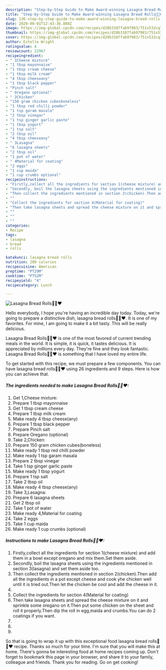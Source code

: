```yaml
---
description: "Step-by-Step Guide to Make Award-winning Lasagna Bread Rolls🥰🥰❤"
title: "Step-by-Step Guide to Make Award-winning Lasagna Bread Rolls🥰🥰❤"
slug: 136-step-by-step-guide-to-make-award-winning-lasagna-bread-rolls
date: 2020-08-01T12:43:36.880Z
image: https://img-global.cpcdn.com/recipes/d28b3107fab97983/751x532cq70/lasagna-bread-rolls🥰🥰❤-recipe-main-photo.jpg
thumbnail: https://img-global.cpcdn.com/recipes/d28b3107fab97983/751x532cq70/lasagna-bread-rolls🥰🥰❤-recipe-main-photo.jpg
cover: https://img-global.cpcdn.com/recipes/d28b3107fab97983/751x532cq70/lasagna-bread-rolls🥰🥰❤-recipe-main-photo.jpg
author: Estelle Wright
ratingvalue: 4
reviewcount: 22967
recipeingredient:
- " 1Cheese mixture"
- "1 tbsp mayonnaise"
- "1 tbsp cream cheese"
- "1 tbsp milk cream"
- "4 tbsp cheeseany"
- "1 tbsp black pepper"
- "Pinch salt"
- " Oregano optional"
- " 2Chicken"
- "150 gram chicken cubesboneless"
- "1 tbsp red chilli powder"
- "1 tsp garam masala"
- "2 tbsp vinegar"
- "1 tsp ginger garlic paste"
- "1 tbsp yogurt"
- "1 tsp salt"
- "2 tbsp oil"
- "4 tbsp cheeseany"
- " 3Lasagna"
- "6 lasagna sheets"
- "2 tbsp oil"
- "1 pot of water"
- " 4Material for coating"
- "2 eggs"
- "1 cup maida"
- "1 cup crumbs optional"
recipeinstructions:
- "Firstly,collect all the ingredients for section 1(cheese mixture) and add them in a bowl except oregano and mix them.Set them aside."
- "Secondly, boil the lasagna sheets using the ingredients mentioned in section 3(lasagna) and set them aside too."
- "Then collect the ingredients mentioned in section 2(chicken).Then add all the ingredients in a pot except cheese and cook yhe chicken well until it is tried out.Then let the chicken be cool and add the cheese in it."
- ""
- "Collect the ingredients for section 4(Material for coating)"
- "Then take lasagna sheets and spread the cheese mixture on it and sprinkle some oregano on it.Then put some chicken on the sheet and roll it properly.Then dip the roll in egg,maida and crumbs.You can do 2 coatings if you want."
- ""
- ""
- ""
categories:
- Recipe
tags:
- lasagna
- bread
- rolls

katakunci: lasagna bread rolls 
nutrition: 289 calories
recipecuisine: American
preptime: "PT29M"
cooktime: "PT52M"
recipeyield: "4"
recipecategory: Lunch

---
```



![Lasagna Bread Rolls🥰🥰❤](https://img-global.cpcdn.com/recipes/d28b3107fab97983/751x532cq70/lasagna-bread-rolls🥰🥰❤-recipe-main-photo.jpg)

Hello everybody, I hope you're having an incredible day today. Today, we're going to prepare a distinctive dish, lasagna bread rolls🥰🥰❤. It is one of my favorites. For mine, I am going to make it a bit tasty. This will be really delicious.



Lasagna Bread Rolls🥰🥰❤ is one of the most favored of current trending meals in the world. It is simple, it is quick, it tastes delicious. It is appreciated by millions every day. They're fine and they look fantastic. Lasagna Bread Rolls🥰🥰❤ is something that I have loved my entire life.


To get started with this recipe, we must prepare a few components. You can have lasagna bread rolls🥰🥰❤ using 26 ingredients and 9 steps. Here is how you can achieve that.

<!--inarticleads1-->

##### The ingredients needed to make Lasagna Bread Rolls🥰🥰❤:

1. Get  1,Cheese mixture:
1. Prepare 1 tbsp mayonnaise
1. Get 1 tbsp cream cheese
1. Prepare 1 tbsp milk cream
1. Make ready 4 tbsp cheese(any)
1. Prepare 1 tbsp black pepper
1. Prepare Pinch salt
1. Prepare  Oregano (optional)
1. Take  2,Chicken:
1. Prepare 150 gram chicken cubes(boneless)
1. Make ready 1 tbsp red chilli powder
1. Make ready 1 tsp garam masala
1. Prepare 2 tbsp vinegar
1. Take 1 tsp ginger garlic paste
1. Make ready 1 tbsp yogurt
1. Prepare 1 tsp salt
1. Take 2 tbsp oil
1. Make ready 4 tbsp cheese(any)
1. Take  3,Lasagna:
1. Prepare 6 lasagna sheets
1. Get 2 tbsp oil
1. Take 1 pot of water
1. Make ready  4,Material for coating
1. Take 2 eggs
1. Take 1 cup maida
1. Make ready 1 cup crumbs (optional)




<!--inarticleads2-->

##### Instructions to make Lasagna Bread Rolls🥰🥰❤:

1. Firstly,collect all the ingredients for section 1(cheese mixture) and add them in a bowl except oregano and mix them.Set them aside.
1. Secondly, boil the lasagna sheets using the ingredients mentioned in section 3(lasagna) and set them aside too.
1. Then collect the ingredients mentioned in section 2(chicken).Then add all the ingredients in a pot except cheese and cook yhe chicken well until it is tried out.Then let the chicken be cool and add the cheese in it.
1. 
1. Collect the ingredients for section 4(Material for coating)
1. Then take lasagna sheets and spread the cheese mixture on it and sprinkle some oregano on it.Then put some chicken on the sheet and roll it properly.Then dip the roll in egg,maida and crumbs.You can do 2 coatings if you want.
1. 
1. 
1. 




So that is going to wrap it up with this exceptional food lasagna bread rolls🥰🥰❤ recipe. Thanks so much for your time. I'm sure that you will make this at home. There's gonna be interesting food at home recipes coming up. Don't forget to bookmark this page in your browser, and share it to your family, colleague and friends. Thank you for reading. Go on get cooking!
